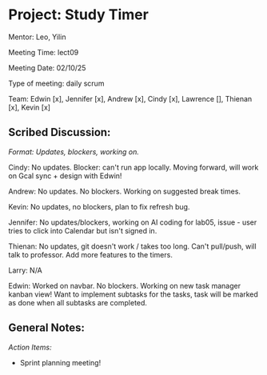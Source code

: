 # Project: Study Timer
Mentor: Leo, Yilin

Meeting Time: lect09

Meeting Date: 02/10/25

Type of meeting: daily scrum

Team: Edwin [x], Jennifer [x], Andrew [x], Cindy [x], Lawrence [], Thienan [x], Kevin [x]

## Scribed Discussion:
_Format: Updates, blockers, working on._

Cindy: No updates. Blocker: can't run app locally. Moving forward, will work on Gcal sync + design with Edwin!

Andrew: No updates. No blockers. Working on suggested break times.

Kevin: No updates, no blockers, plan to fix refresh bug.

Jennifer: No updates/blockers, working on AI coding for lab05, issue - user tries to click into Calendar but isn't signed in.

Thienan: No updates, git doesn't work / takes too long. Can't pull/push, will talk to professor. Add more features to the timers.

Larry: N/A

Edwin: Worked on navbar. No blockers. Working on new task manager kanban view! Want to implement subtasks for the tasks, task will be marked as done when all subtasks are completed.

## General Notes:

*Action Items:*
- Sprint planning meeting!